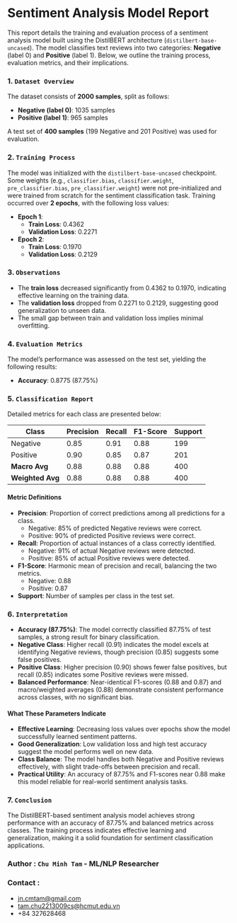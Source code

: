# Sentiment Analysis Model Report

This report details the training and evaluation process of a sentiment analysis model built using the DistilBERT architecture (`distilbert-base-uncased`). The model classifies text reviews into two categories: **Negative** (label 0) and **Positive** (label 1). Below, we outline the training process, evaluation metrics, and their implications.

### 1. `Dataset Overview`

The dataset consists of **2000 samples**, split as follows:

- **Negative (label 0)**: 1035 samples
- **Positive (label 1)**: 965 samples

A test set of **400 samples** (199 Negative and 201 Positive) was used for evaluation.

### 2. `Training Process`

The model was initialized with the `distilbert-base-uncased` checkpoint. Some weights (e.g., `classifier.bias`, `classifier.weight`, `pre_classifier.bias`, `pre_classifier.weight`) were not pre-initialized and were trained from scratch for the sentiment classification task. Training occurred over **2 epochs**, with the following loss values:

- **Epoch 1**:
  - **Train Loss**: 0.4362
  - **Validation Loss**: 0.2271
- **Epoch 2**:
  - **Train Loss**: 0.1970
  - **Validation Loss**: 0.2129

### 3. `Observations`

- The **train loss** decreased significantly from 0.4362 to 0.1970, indicating effective learning on the training data.
- The **validation loss** dropped from 0.2271 to 0.2129, suggesting good generalization to unseen data.
- The small gap between train and validation loss implies minimal overfitting.

### 4. `Evaluation Metrics`

The model’s performance was assessed on the test set, yielding the following results:

- **Accuracy**: 0.8775 (87.75%)

### 5. `Classification Report`

Detailed metrics for each class are presented below:

| Class            | Precision | Recall | F1-Score | Support |
| ---------------- | --------- | ------ | -------- | ------- |
| Negative         | 0.85      | 0.91   | 0.88     | 199     |
| Positive         | 0.90      | 0.85   | 0.87     | 201     |
| **Macro Avg**    | 0.88      | 0.88   | 0.88     | 400     |
| **Weighted Avg** | 0.88      | 0.88   | 0.88     | 400     |

#### Metric Definitions

- **Precision**: Proportion of correct predictions among all predictions for a class.
  - Negative: 85% of predicted Negative reviews were correct.
  - Positive: 90% of predicted Positive reviews were correct.
- **Recall**: Proportion of actual instances of a class correctly identified.
  - Negative: 91% of actual Negative reviews were detected.
  - Positive: 85% of actual Positive reviews were detected.
- **F1-Score**: Harmonic mean of precision and recall, balancing the two metrics.
  - Negative: 0.88
  - Positive: 0.87
- **Support**: Number of samples per class in the test set.

### 6. `Interpretation`

- **Accuracy (87.75%)**: The model correctly classified 87.75% of test samples, a strong result for binary classification.
- **Negative Class**: Higher recall (0.91) indicates the model excels at identifying Negative reviews, though precision (0.85) suggests some false positives.
- **Positive Class**: Higher precision (0.90) shows fewer false positives, but recall (0.85) indicates some Positive reviews were missed.
- **Balanced Performance**: Near-identical F1-scores (0.88 and 0.87) and macro/weighted averages (0.88) demonstrate consistent performance across classes, with no significant bias.

#### What These Parameters Indicate

- **Effective Learning**: Decreasing loss values over epochs show the model successfully learned sentiment patterns.
- **Good Generalization**: Low validation loss and high test accuracy suggest the model performs well on new data.
- **Class Balance**: The model handles both Negative and Positive reviews effectively, with slight trade-offs between precision and recall.
- **Practical Utility**: An accuracy of 87.75% and F1-scores near 0.88 make this model reliable for real-world sentiment analysis tasks.

### 7. `Conclusion`

The DistilBERT-based sentiment analysis model achieves strong performance with an accuracy of 87.75% and balanced metrics across classes. The training process indicates effective learning and generalization, making it a solid foundation for sentiment classification applications.

### Author : `Chu Minh Tam` - ML/NLP Researcher

### Contact :

- jn.cmtam@gmail.com
- tam.chu2213009cs@hcmut.edu.vn
- +84 327628468


